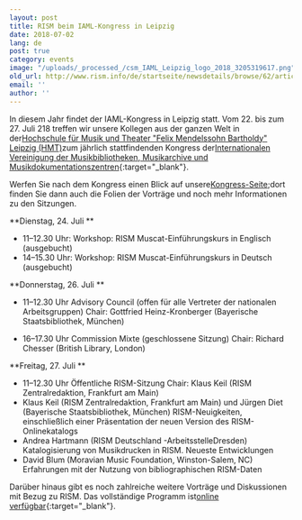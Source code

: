 ```yaml
---
layout: post
title: RISM beim IAML-Kongress in Leipzig
date: 2018-07-02
lang: de
post: true
category: events
image: "/uploads/_processed_/csm_IAML_Leipzig_logo_2018_3205319617.png"
old_url: http://www.rism.info/de/startseite/newsdetails/browse/62/article/64/rism-at-the-iaml-congress-in-leipzig.html
email: ''
author: ''
---
```



In diesem Jahr findet der IAML-Kongress in Leipzig statt. Vom 22. bis zum 27. Juli 218 treffen wir unsere Kollegen aus der ganzen Welt in der[Hochschule für Musik und Theater "Felix Mendelssohn Bartholdy" Leipzig (HMT)](http://www.hmt-leipzig.de)zum jährlich stattfindenden Kongress der[Internationalen Vereinigung der Musikbibliotheken, Musikarchive und Musikdokumentationszentren](http://www.iaml.info/congresses/2018-leipzig){:target="_blank"}.

Werfen Sie nach dem Kongress einen Blick auf unsere[Kongress-Seite](/de/publikationen/iaml-konferenzen/2018.html);dort finden Sie dann auch die Folien der Vorträge und noch mehr Informationen zu den Sitzungen.

**Dienstag, 24. Juli **

- 11–12.30 Uhr: Workshop: RISM Muscat-Einführungskurs in Englisch (ausgebucht)
- 14–15.30 Uhr: Workshop: RISM Muscat-Einführungskurs in Deutsch (ausgebucht)


**Donnerstag, 26. Juli **

- 11–12.30 Uhr
Advisory Council (offen für alle Vertreter der nationalen Arbeitsgruppen)
Chair: Gottfried Heinz-Kronberger (Bayerische Staatsbibliothek, München)

- 16–17.30 Uhr
Commission Mixte (geschlossene Sitzung)
Chair: Richard Chesser (British Library, London)



**Freitag, 27. Juli  **

- 11–12.30 Uhr Öffentliche RISM-Sitzung
Chair: Klaus Keil (RISM Zentralredaktion, Frankfurt am Main)
- Klaus Keil (RISM Zentralredaktion, Frankfurt am Main) und Jürgen Diet (Bayerische Staatsbibliothek, München)
RISM-Neuigkeiten, einschließlich einer Präsentation der neuen Version des RISM-Onlinekatalogs
- Andrea Hartmann (RISM Deutschland -ArbeitsstelleDresden) Katalogisierung von Musikdrucken in RISM. Neueste Entwicklungen
- David Blum (Moravian Music Foundation, Winston-Salem, NC) Erfahrungen mit der Nutzung von bibliographischen RISM-Daten

Darüber hinaus gibt es noch zahlreiche weitere Vorträge und Diskussionen mit Bezug zu RISM. Das vollständige Programm ist[online verfügbar](http://iaml2018.info/de/programm/){:target="_blank"}.

<script type="text/javascript">var switchTo5x=true;</script><script type="text/javascript" src="http://w.sharethis.com/button/buttons.js"></script><script type="text/javascript">stLight.options({publisher: "9b601438-1ce1-49d8-bfd7-9cff5df54c17", doNotHash: false, doNotCopy: false, hashAddressBar: false});</script>